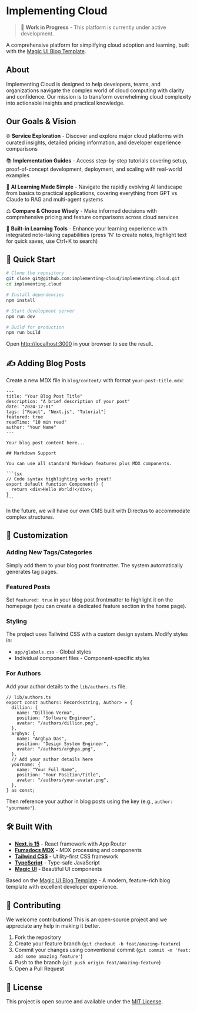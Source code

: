 # Implementing Cloud

> 🚧 **Work in Progress** - This platform is currently under active development.

A comprehensive platform for simplifying cloud adoption and learning, built with the [Magic UI Blog Template](https://github.com/magicuidesign/blog-template).

## About

Implementing Cloud is designed to help developers, teams, and organizations navigate the complex world of cloud computing with clarity and confidence. Our mission is to transform overwhelming cloud complexity into actionable insights and practical knowledge.

## Our Goals & Vision

🌐 **Service Exploration** - Discover and explore major cloud platforms with curated insights, detailed pricing information, and developer experience comparisons

📚 **Implementation Guides** - Access step-by-step tutorials covering setup, proof-of-concept development, deployment, and scaling with real-world examples

🤖 **AI Learning Made Simple** - Navigate the rapidly evolving AI landscape from basics to practical applications, covering everything from GPT vs Claude to RAG and multi-agent systems

⚖️ **Compare & Choose Wisely** - Make informed decisions with comprehensive pricing and feature comparisons across cloud services

📝 **Built-in Learning Tools** - Enhance your learning experience with integrated note-taking capabilities (press 'N' to create notes, highlight text for quick saves, use Ctrl+K to search)

## 🚀 Quick Start

```bash
# Clone the repository
git clone git@github.com:implementing-cloud/implementing.cloud.git
cd implementing.cloud

# Install dependencies
npm install

# Start development server
npm run dev

# Build for production
npm run build
```

Open [http://localhost:3000](http://localhost:3000) in your browser to see the result.

## ✍️ Adding Blog Posts

Create a new MDX file in `blog/content/` with format `your-post-title.mdx`:

````mdx
---
title: "Your Blog Post Title"
description: "A brief description of your post"
date: "2024-12-01"
tags: ["React", "Next.js", "Tutorial"]
featured: true
readTime: "10 min read"
author: "Your Name"
---

Your blog post content here...

## Markdown Support

You can use all standard Markdown features plus MDX components.

```tsx
// Code syntax highlighting works great!
export default function Component() {
  return <div>Hello World!</div>;
}
```
````

In the future, we will have our own CMS built with Directus to accommodate complex structures.

## 🎨 Customization

### Adding New Tags/Categories

Simply add them to your blog post frontmatter. The system automatically generates tag pages.

### Featured Posts

Set `featured: true` in your blog post frontmatter to highlight it on the homepage (you can create a dedicated feature section in the home page).

### Styling

The project uses Tailwind CSS with a custom design system. Modify styles in:

- `app/globals.css` - Global styles
- Individual component files - Component-specific styles

### For Authors

Add your author details to the `lib/authors.ts` file.

```tsx
// lib/authors.ts
export const authors: Record<string, Author> = {
  dillion: {
    name: "Dillion Verma",
    position: "Software Engineer",
    avatar: "/authors/dillion.png",
  },
  arghya: {
    name: "Arghya Das",
    position: "Design System Engineer",
    avatar: "/authors/arghya.png",
  },
  // Add your author details here
  yourname: {
    name: "Your Full Name",
    position: "Your Position/Title",
    avatar: "/authors/your-avatar.png",
  },
} as const;
```

Then reference your author in blog posts using the key (e.g., `author: "yourname"`).

## 🛠️ Built With

- **[Next.js 15](https://nextjs.org/)** - React framework with App Router
- **[Fumadocs MDX](https://fumadocs.vercel.app/)** - MDX processing and components  
- **[Tailwind CSS](https://tailwindcss.com/)** - Utility-first CSS framework
- **[TypeScript](https://www.typescriptlang.org/)** - Type-safe JavaScript
- **[Magic UI](https://magicui.design/)** - Beautiful UI components

Based on the [Magic UI Blog Template](https://github.com/magicuidesign/blog-template) - A modern, feature-rich blog template with excellent developer experience.

## 🤝 Contributing

We welcome contributions! This is an open-source project and we appreciate any help in making it better.

1. Fork the repository
2. Create your feature branch (`git checkout -b feat/amazing-feature`)
3. Commit your changes using conventional commit (`git commit -m 'feat: add some amazing feature'`)
4. Push to the branch (`git push origin feat/amazing-feature`)
5. Open a Pull Request

## 📄 License

This project is open source and available under the [MIT License](LICENSE).
